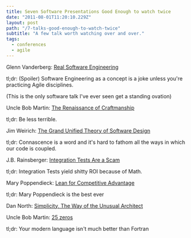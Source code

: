 ```yaml
---
title: Seven Software Presentations Good Enough to watch twice
date: "2011-08-01T11:20:10.229Z"
layout: post
path: "/7-talks-good-enough-to-watch-twice"
subtitle: "A few talk worth watching over and over."
tags:
  - conferences
  - agile
---
```

Glenn Vanderberg: [Real Software Engineering](http://vanderburg.org/blog/series/real-software-engineering/)

tl;dr: (Spoiler) Software Engineering as a concept is a joke unless you're practicing Agile disciplines.

(This is the only software talk I've ever seen get a standing ovation)

Uncle Bob Martin: [The Renaissance of Craftmanship](https://vimeo.com/12652744)

tl;dr: Be less terrible.

Jim Weirich: [The Grand Unified Theory of Software Design](http://confreaks.tv/videos/aac2009-the-grand-unified-theory)

tl;dr: Connascence is a word and it's hard to fathom all the ways in which our code is coupled.

J.B. Rainsberger: [Integration Tests Are a Scam](https://www.infoq.com/presentations/integration-tests-scam)

tl;dr: Integration Tests yield shitty ROI because of Math.

Mary Poppendieck: [Lean for Competitive Advantage](https://www.infoq.com/interviews/poppendieck-lean-2007)

tl;dr: Mary Poppendieck is the best ever

Dan North: [Simplicity, The Way of the Unusual Architect](https://www.infoq.com/presentations/Simplicity-Architect)

Uncle Bob Martin: [25 zeros](https://www.youtube.com/watch?v=mslMLp5bQD0)

tl;dr: Your modern language isn't much better than Fortran


